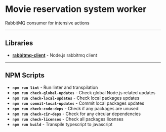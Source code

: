 # Movie reservation system worker

RabbitMQ consumer for intensive actions

---

## Libraries

- **[rabbitmq-client](<(https://github.com/expressjs/express)>)** - Node.js rabbitmq client

---

## NPM Scripts

- **`npm run lint`** - Run linter and transpilation
- **`npm run check-global-updates`** - Check global Node.js related updates
- **`npm run check-local-updates`** - Check local packages updates
- **`npm run commit-local-updates`** - Commit local packages updates
- **`npm run check-code-deps`** - Check if any packages are unused
- **`npm run check-cir-deps`** - Check for any circular dependencies
- **`npm run check-licenses`** - Check all packages licenses
- **`npm run build`** - Transpile typescript to javascript
